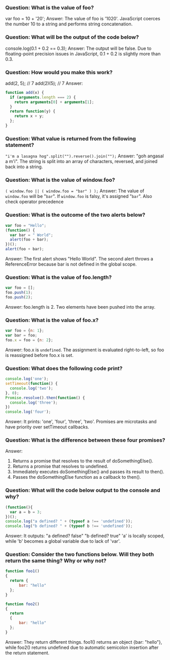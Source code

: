 ### Question: What is the value of foo?
var foo = 10 + '20';
Answer: The value of foo is '1020'. JavaScript coerces the number 10 to a string and performs string concatenation.

### Question: What will be the output of the code below?
console.log(0.1 + 0.2 == 0.3);
Answer: The output will be false. Due to floating-point precision issues in JavaScript, 0.1 + 0.2 is slightly more than 0.3.

### Question: How would you make this work?
add(2, 5); // 7
add(2)(5); // 7
Answer: 

```javascript
function add(x) {
  if (arguments.length === 2) {
    return arguments[0] + arguments[1];
  }
  return function(y) {
    return x + y;
  };
}
```

### Question: What value is returned from the following statement?
`"i'm a lasagna hog".split("").reverse().join("");`
Answer: "goh angasal a m'i". The string is split into an array of characters, reversed, and joined back into a string.

### Question: What is the value of window.foo?
`( window.foo || ( window.foo = "bar" ) );`
Answer: The value of `window.foo` will be "`bar`". If `window.foo` is falsy, it's assigned "`bar`".
Also check operator precedence

### Question: What is the outcome of the two alerts below?
```js
var foo = "Hello";
(function() {
  var bar = " World";
  alert(foo + bar);
})();
alert(foo + bar);
```
Answer: The first alert shows "Hello World". The second alert throws a ReferenceError because bar is not defined in the global scope.

### Question: What is the value of foo.length?
```js
var foo = [];
foo.push(1);
foo.push(2);
```
Answer: foo.length is 2. Two elements have been pushed into the array.

### Question: What is the value of foo.x?
```js
var foo = {n: 1};
var bar = foo;
foo.x = foo = {n: 2};
```
Answer: foo.x is `undefined`. The assignment is evaluated right-to-left, so foo is reassigned before foo.x is set.

### Question: What does the following code print?
```js
console.log('one');
setTimeout(function() {
  console.log('two');
}, 0);
Promise.resolve().then(function() {
  console.log('three');
})
console.log('four');
```
Answer: It prints: 'one', 'four', 'three', 'two'. Promises are microtasks and have priority over setTimeout callbacks.

### Question: What is the difference between these four promises?
Answer: 
1. Returns a promise that resolves to the result of doSomethingElse().
2. Returns a promise that resolves to undefined.
3. Immediately executes doSomethingElse() and passes its result to then().
4. Passes the doSomethingElse function as a callback to then().

### Question: What will the code below output to the console and why?
```js
(function(){
  var a = b = 3;
})();
console.log("a defined? " + (typeof a !== 'undefined'));
console.log("b defined? " + (typeof b !== 'undefined'));
```
Answer: It outputs:
"a defined? false"
"b defined? true"
'a' is locally scoped, while 'b' becomes a global variable due to lack of 'var'.

### Question: Consider the two functions below. Will they both return the same thing? Why or why not?
```js
function foo1()
{
  return {
      bar: "hello"
  };
}

function foo2()
{
  return
  {
      bar: "hello"
  };
}
```

Answer: They return different things. foo1() returns an object {bar: "hello"}, while foo2() returns undefined due to automatic semicolon insertion after the return statement.